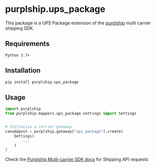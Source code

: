 # purplship.ups_package

This package is a UPS Package extension of the [purplship](https://pypi.org/project/purplship) multi carrier shipping SDK.

## Requirements

`Python 3.7+`

## Installation

```bash
pip install purplship.ups_package
```

## Usage

```python
import purplship
from purplship.mappers.ups_package.settings import Settings


# Initialize a carrier gateway
canadapost = purplship.gateway["ups_package"].create(
    Settings(
        ...
    )
)
```

Check the [Purplship Mutli-carrier SDK docs](https://sdk.purplship.com) for Shipping API requests

